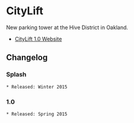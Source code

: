 # CityLift

New parking tower at the Hive District in Oakland. 

* [CityLift 1.0 Website][1]


[1]: https://cityliftparking.com "CityLift Parking Website"


## Changelog

### Splash

	* Released: Winter 2015

### 1.0
	* Released: Spring 2015


